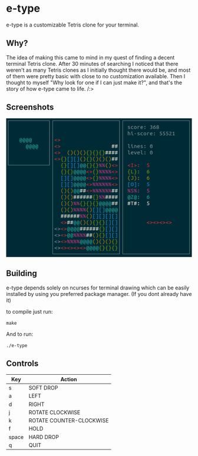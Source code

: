 # e-type
e-type is a customizable Tetris clone for your terminal.

## Why?
The idea of making this came to mind in my quest of finding a decent terminal Tetris clone. After 30 minutes of searching I noticed that there weren't
as many Tetris clones as I initially thought there would be, and most of them were pretty basic with close to no customization available. Then I thought
to myself "Why look for one if I can just make it?", and that's the story of how e-type came to life. /:>

## Screenshots
![game](img/tetris.png)

## Building
e-type depends solely on ncurses for terminal drawing which can be easily installed by using you preferred package manager. (If you dont already have it)

to compile just run:

```
make
```
And to run:
```
./e-type
```

## Controls
| Key | Action |
| --- | --- |
| s   | SOFT DROP |
| a   | LEFT |
| d   | RIGHT |
| j   | ROTATE CLOCKWISE |
| k   | ROTATE COUNTER-CLOCKWISE |
| f   | HOLD |
| space | HARD DROP |
| q   | QUIT |

